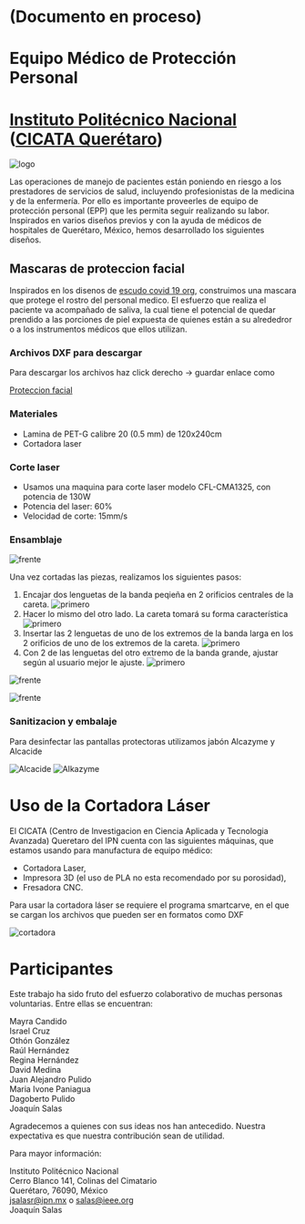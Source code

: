 # (Documento en proceso)

# Equipo Médico de Protección Personal 
# [Instituto Politécnico Nacional](https://www.ipn.mx/) ([CICATA Querétaro](https://www.cicataqro.ipn.mx/cq/qro/Paginas/index.html)) 

![logo](https://github.com/CICATA/covid19/blob/master/ipn.png)

Las operaciones de manejo de pacientes están poniendo en riesgo a los prestadores de servicios de salud, incluyendo profesionistas de la medicina y de la enfermería. Por ello es importante proveerles de equipo de protección personal (EPP) que les permita seguir realizando su labor. Inspirados en varios diseños previos y con la ayuda de médicos de hospitales de Querétaro, México, hemos desarrollado los siguientes diseños.

## Mascaras de proteccion facial

Inspirados en los disenos de [escudo covid 19 org](https://escudocovid19.org/), construimos una mascara que protege el rostro del personal medico. El esfuerzo que realiza el paciente va acompañado de saliva, la cual tiene el potencial de quedar prendido a las porciones de piel expuesta de quienes están a su alrededror o a los instrumentos médicos que ellos utilizan.

### Archivos DXF para descargar

Para descargar los archivos haz click derecho -> guardar enlace como 


[Proteccion facial](https://raw.githubusercontent.com/CICATA/covid19/master/careta_completa.dxf)



### Materiales

+ Lamina de PET-G calibre 20 (0.5 mm) de 120x240cm
+ Cortadora laser

### Corte laser
+ Usamos una maquina para corte laser modelo CFL-CMA1325, con potencia de 130W
+ Potencia del laser: 60% 
+ Velocidad de corte: 15mm/s
### Ensamblaje

![frente](https://github.com/CICATA/covid19/blob/master/muestraFrente.jpg)

Una vez cortadas las piezas, realizamos los siguientes pasos:
1. Encajar dos lenguetas de la banda peqieña en 2 orificios centrales de la careta.
![primero](https://github.com/CICATA/covid19/blob/master/armadoMascara1.jpeg)
2. Hacer lo mismo del otro lado. La careta tomará su forma característica
![primero](https://github.com/CICATA/covid19/blob/master/armadoMascara2.jpeg)
3. Insertar las 2 lenguetas de uno de los extremos de la banda larga en los 2 orificios de uno de los extremos de la careta.
![primero](https://github.com/CICATA/covid19/blob/master/armadoMascara3.jpeg)
4. Con 2 de las lenguetas del otro extremo de la banda grande, ajustar según al usuario mejor le ajuste.
![primero](https://github.com/CICATA/covid19/blob/master/armadoMascara4.jpeg)


![frente](https://github.com/CICATA/covid19/blob/master/protectorFacial.jpg)


![frente](https://github.com/CICATA/covid19/blob/master/muestraTrasero.jpg)

### Sanitizacion y embalaje

Para desinfectar las pantallas protectoras utilizamos jabón Alcazyme y Alcacide

![Alcacide](https://github.com/CICATA/covid19/blob/master/Alcacide.jpeg)
![Alkazyme](https://github.com/CICATA/covid19/blob/master/Alkazyme.jpeg)

# Uso de la Cortadora Láser

El CICATA (Centro de Investigacion en Ciencia Aplicada y Tecnologia Avanzada)  Queretaro del IPN cuenta con las siguientes máquinas, que estamos usando para manufactura de equipo médico:

+ Cortadora Laser,
+ Impresora 3D (el uso de PLA no esta recomendado por su porosidad),
+ Fresadora CNC.


Para usar la cortadora láser se requiere el programa smartcarve, en el que se cargan los archivos que pueden ser en formatos como DXF

![cortadora](https://github.com/CICATA/covid19/blob/master/cortadora.jpg)


# Participantes
Este trabajo ha sido fruto del esfuerzo colaborativo de muchas personas voluntarias. Entre ellas se encuentran:


Mayra Candido<br/>
Israel Cruz <br/>
Othón González<br/>
Raúl Hernández<br/>
Regina Hernández<br/>
David Medina<br/>
Juan Alejandro Pulido<br/>
Maria Ivone Paniagua<br/>
Dagoberto Pulido<br/>
Joaquín Salas<br/>

Agradecemos a quienes con sus ideas nos han antecedido. Nuestra expectativa es que nuestra contribución sean de utilidad. 

Para mayor información: 

Instituto Politécnico Nacional<br/>
Cerro Blanco 141, Colinas del Cimatario<br/> 
Querétaro, 76090, México<br/>
jsalasr@ipn.mx o salas@ieee.org<br/>
Joaquín Salas
